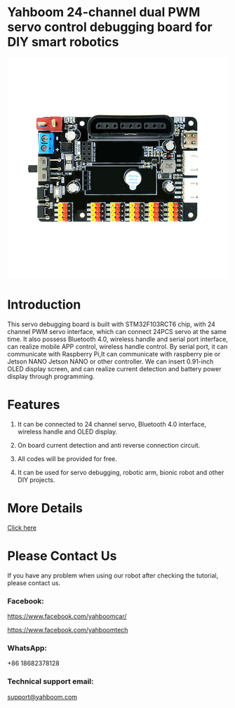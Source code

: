 # Yahboom 24-channel dual PWM servo control debugging board for DIY smart robotics
![](https://github.com/YahboomTechnology/24-channels-servo-debugging-board/blob/main/24-channel-servo-drive%20board.jpg)
# Introduction
This servo debugging board is built with STM32F103RCT6 chip, with 24 channel PWM servo interface, which can connect 24PCS servo at the same time. It also possess Bluetooth 4.0, wireless handle and serial port interface, can realize mobile APP control, wireless handle control. By serial port, it can communicate with Raspberry Pi,It can communicate with raspberry pie or Jetson NANO Jetson NANO or other controller. We can insert 0.91-inch OLED display screen, and can realize current detection and battery power display through programming. 
# Features
1) It can be connected to 24 channel servo, Bluetooth 4.0 interface, wireless handle and OLED display.

2) On board current detection and anti reverse connection circuit.

3) All codes will be provided for free.

4) It can be used for servo debugging, robotic arm, bionic robot and other DIY projects.

# More Details
[Click here](https://category.yahboom.net/products/24-channel-servo-driver)

# Please Contact Us
If you have any problem when using our robot after checking the tutorial, please contact us.

### Facebook: 
https://www.facebook.com/yahboomcar/ 
  
https://www.facebook.com/yahboomtech
### WhatsApp:
+86 18682378128

### Technical support email: 
support@yahboom.com

